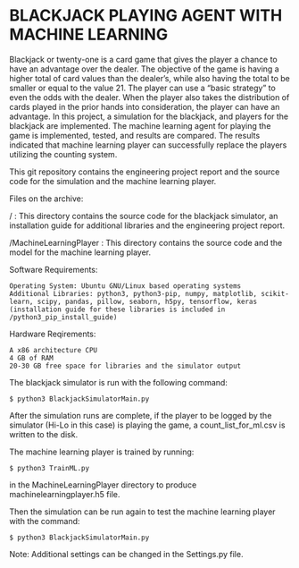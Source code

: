 # BLACKJACK PLAYING AGENT WITH MACHINE LEARNING

Blackjack or twenty-one is a card game that gives the player a chance to have an advantage over the dealer. The objective of the game is having a higher total of card values than the dealer’s, while also having the total to be smaller or equal to the value 21. The player can use a “basic strategy” to even the odds with the dealer. When the player also takes the distribution of cards played in the prior hands into consideration, the player can have an advantage. In this project, a simulation for the blackjack, and players for the blackjack are implemented. The machine learning agent for playing the game is implemented, tested, and results are compared. The results indicated that machine learning player can successfully replace the players utilizing the counting system.

This git repository contains the engineering project report and the source code for the simulation and the machine learning player.

Files on the archive:

/ : This directory contains the source code for the blackjack simulator, an installation guide for additional libraries and the engineering project report.

/MachineLearningPlayer : This directory contains the source code and the model for the machine learning player.


Software Requirements:

    Operating System: Ubuntu GNU/Linux based operating systems
    Additional Libraries: python3, python3-pip, numpy, matplotlib, scikit-learn, scipy, pandas, pillow, seaborn, h5py, tensorflow, keras (installation guide for these libraries is included in /python3_pip_install_guide)

Hardware Reqirements:

    A x86 architecture CPU
    4 GB of RAM
    20-30 GB free space for libraries and the simulator output


The blackjack simulator is run with the following command:

    $ python3 BlackjackSimulatorMain.py

After the simulation runs are complete, if the player to be logged by the simulator (Hi-Lo in this case) is playing the game, a count_list_for_ml.csv is written to the disk.

The machine learning player is trained by running:

    $ python3 TrainML.py

in the MachineLearningPlayer directory to produce machinelearningplayer.h5 file.

Then the simulation can be run again to test the machine learning player with the command:

    $ python3 BlackjackSimulatorMain.py

Note: Additional settings can be changed in the Settings.py file.


